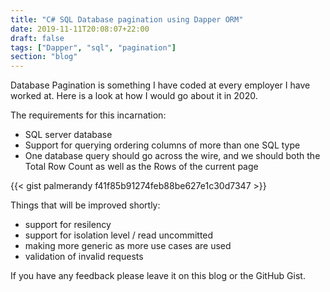 ```yaml
---
title: "C# SQL Database pagination using Dapper ORM"
date: 2019-11-11T20:08:07+22:00
draft: false
tags: ["Dapper", "sql", "pagination"]
section: "blog"
---
```


Database Pagination is something I have coded at every employer I have worked at.  Here is a look at how I would go about it in 2020.

The requirements for this incarnation:

* SQL server database
* Support for querying ordering columns of more than one SQL type
* One database query should go across the wire, and we should both the Total Row Count as well as the Rows of the current page

{{< gist palmerandy f41f85b91274feb88be627e1c30d7347 >}}

Things that will be improved shortly:

* support for resilency
* support for isolation level / read uncommitted
* making more generic as more use cases are used
* validation of invalid requests

If you have any feedback please leave it on this blog or the GitHub Gist.